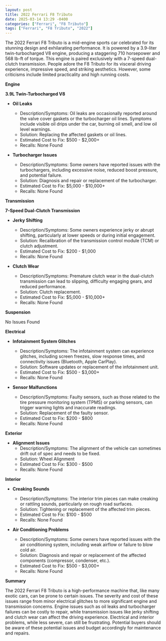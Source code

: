 ```yaml
---
layout: post
title: 2022 Ferrari F8 Tributo
date: 2025-03-14 13:29 -0400
categories: ["Ferrari", "F8 Tributo"]
tags: ["Ferrari", "F8 Tributo", "2022"]
---
```

The 2022 Ferrari F8 Tributo is a mid-engine sports car celebrated for its stunning design and exhilarating performance. It is powered by a 3.9-liter twin-turbocharged V8 engine, producing a staggering 710 horsepower and 568 lb-ft of torque. This engine is paired exclusively with a 7-speed dual-clutch transmission. People adore the F8 Tributo for its visceral driving experience, impressive speed, and striking aesthetics. However, some criticisms include limited practicality and high running costs.

**Engine**

**3.9L Twin-Turbocharged V8**

* **Oil Leaks**
    * Description/Symptoms: Oil leaks are occasionally reported around the valve cover gaskets or the turbocharger oil lines. Symptoms include visible oil drips under the car, burning oil smell, and low oil level warnings.
    * Solution: Replacing the affected gaskets or oil lines.
    * Estimated Cost to Fix: $500 - $2,000+
    * Recalls: None Found

* **Turbocharger Issues**
    * Description/Symptoms: Some owners have reported issues with the turbochargers, including excessive noise, reduced boost pressure, and potential failure.
    * Solution: Diagnosis and repair or replacement of the turbocharger.
    * Estimated Cost to Fix: $5,000 - $10,000+
    * Recalls: None Found

**Transmission**

**7-Speed Dual-Clutch Transmission**

* **Jerky Shifting**
    * Description/Symptoms: Some owners experience jerky or abrupt shifting, particularly at lower speeds or during initial engagement.
    * Solution: Recalibration of the transmission control module (TCM) or clutch adjustment.
    * Estimated Cost to Fix: $200 - $1,000
    * Recalls: None Found

* **Clutch Wear**
    * Description/Symptoms: Premature clutch wear in the dual-clutch transmission can lead to slipping, difficulty engaging gears, and reduced performance.
    * Solution: Clutch replacement.
    * Estimated Cost to Fix: $5,000 - $10,000+
    * Recalls: None Found

**Suspension**

No Issues Found

**Electrical**

* **Infotainment System Glitches**
    * Description/Symptoms: The infotainment system can experience glitches, including screen freezes, slow response times, and connectivity issues (Bluetooth, Apple CarPlay).
    * Solution: Software updates or replacement of the infotainment unit.
    * Estimated Cost to Fix: $500 - $3,000+
    * Recalls: None Found

* **Sensor Malfunctions**
    * Description/Symptoms: Faulty sensors, such as those related to the tire pressure monitoring system (TPMS) or parking sensors, can trigger warning lights and inaccurate readings.
    * Solution: Replacement of the faulty sensor.
    * Estimated Cost to Fix: $200 - $800
    * Recalls: None Found

**Exterior**

* **Alignment Issues**
    * Description/Symptoms: The alignment of the vehicle can sometimes drift out of spec and needs to be fixed.
    * Solution: Wheel Alignment
    * Estimated Cost to Fix: $300 - $500
    * Recalls: None Found

**Interior**

* **Creaking Sounds**
    * Description/Symptoms: The interior trim pieces can make creaking or rattling sounds, particularly on rough road surfaces.
    * Solution: Tightening or replacement of the affected trim pieces.
    * Estimated Cost to Fix: $100 - $500
    * Recalls: None Found

* **Air Conditioning Problems**
    * Description/Symptoms: Some owners have reported issues with the air conditioning system, including weak airflow or failure to blow cold air.
    * Solution: Diagnosis and repair or replacement of the affected components (compressor, condenser, etc.).
    * Estimated Cost to Fix: $500 - $3,000+
    * Recalls: None Found

**Summary**

The 2022 Ferrari F8 Tributo is a high-performance machine that, like many exotic cars, can be prone to certain issues. The severity and cost of these issues range from minor electrical glitches to more significant engine and transmission concerns. Engine issues such as oil leaks and turbocharger failures can be costly to repair, while transmission issues like jerky shifting and clutch wear can affect the driving experience. Electrical and interior problems, while less severe, can still be frustrating. Potential buyers should be aware of these potential issues and budget accordingly for maintenance and repairs.

